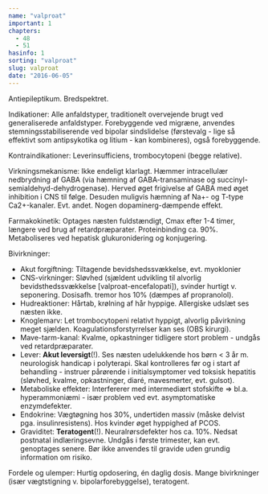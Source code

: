 ```yaml
---
name: "valproat"
important: 1
chapters:
  - 48
  - 51
hasinfo: 1
sorting: "valproat"
slug: valproat
date: "2016-06-05"
---
```


Antiepileptikum. Bredspektret.

Indikationer: Alle anfaldstyper, traditionelt overvejende brugt ved
generaliserede anfaldstyper. Forebyggende ved migræne, anvendes
stemningsstabiliserende ved bipolar sindslidelse (førstevalg - lige så effektivt
som antipsykotika og litium - kan kombineres), også forebyggende.

Kontraindikationer: Leverinsufficiens, trombocytopeni (begge relative).

Virkningsmekanisme: Ikke endeligt klarlagt. Hæmmer intracellulær nedbrydning af
GABA (via hæmning af GABA-transaminase og succinyl-semialdehyd-dehydrogenase).
Herved øget frigivelse af GABA med øget inhibition i CNS til følge. Desuden
muligvis hæmning af Na+- og T-type Ca2+-kanaler. Evt. andet. Nogen
dopaminerg-dæmpende effekt.

Farmakokinetik: Optages næsten fuldstændigt, Cmax efter 1-4 timer, længere ved
brug af retardpræparater. Proteinbinding ca. 90%. Metaboliseres ved hepatisk
glukuronidering og konjugering.

Bivirkninger:<ul><li>Akut forgiftning: Tiltagende bevidshedssvækkelse, evt.
myoklonier</li><li>CNS-virkninger: Sløvhed (sjældent udvikling til alvorlig
bevidsthedssvækkelse [valproat-encefalopati]), svinder hurtigt v. seponering.
Dosisafh. tremor hos 10% (dæmpes af propranolol).</li><li>Hudreaktioner: Hårtab,
krølning af hår hyppige. Allergiske udslæt ses næsten ikke.</li><li>Knoglemarv:
Let trombocytopeni relativt hyppigt, alvorlig påvirkning meget sjælden.
Koagulationsforstyrrelser kan ses (OBS kirurgi).</li><li>Mave-tarm-kanal:
Kvalme, opkastninger tidligere stort problem - undgås ved
retardpræparater.</li><li>Lever: <b>Akut leversigt</b>(!). Ses næsten
udelukkende hos børn < 3 år m. neurologisk handicap i polyterapi. Skal
kontrolleres før og i start af behandling - instruer pårørende i
initialsymptomer ved toksisk hepatitis (sløvhed, kvalme, opkastninger, diaré,
mavesmerter, evt. gulsot).</li><li>Metaboliske effekter: Interfererer med
intermediært stofskifte => bl.a. hyperammoniæmi - især problem ved evt.
asymptomatiske enzymdefekter.</li><li>Endokrine: Vægtøgning hos 30%, undertiden
massiv (måske delvist pga. insulinresistens). Hos kvinder øget hyppighed af
PCOS.</li><li>Graviditet: <b>Teratogent</b>(!). Neuralrørsdefekter hos ca. 10%.
Nedsat postnatal indlæringsevne. Undgås i første trimester, kan evt. genoptages
senere. Bør ikke anvendes til gravide uden grundig information om
risiko.</li></ul>

Fordele og ulemper: Hurtig opdosering, én daglig dosis. Mange bivirkninger (især
vægtstigning v. bipolarforebyggelse), teratogent.

